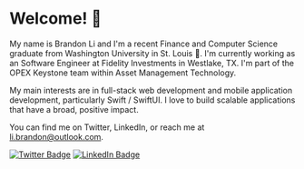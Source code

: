 <h1>Welcome! 👋</h1>
<p>
   My name is Brandon Li and I'm a recent Finance and Computer Science graduate from Washington University in St. Louis 🐻. I'm currently working as an Software Engineer at Fidelity Investments in Westlake, TX. I'm part of the OPEX Keystone team within Asset Management Technology.
   
   My main interests are in full-stack web development and mobile application development, particularly Swift / SwiftUI. I love to build scalable applications that have a broad, positive impact.
   
   You can find me on Twitter, LinkedIn, or reach me at li.brandon@outlook.com.
   
   <!--Check out my portfolio if you want to know more.-->
</p>

<!--[![Visits Badge](https://badges.pufler.dev/visits/braydoncoyer/braydoncoyer)](https:braydoncoyer.dev)-->
[![Twitter Badge](https://img.shields.io/badge/Twitter-Profile-informational?style=flat&logo=twitter&logoColor=white&color=1CA2F1)](https://twitter.com/librandon0706)
[![LinkedIn Badge](https://img.shields.io/badge/LinkedIn-Profile-informational?style=flat&logo=linkedin&logoColor=white&color=0D76A8)](https://www.linkedin.com/in/brandonlongli/)
<!--[![CodePen Badge](https://img.shields.io/badge/CodePen-Profile-informational?style=flat&logo=codepen&logoColor=white&color=black)](https://codepen.io/braydoncoyer)-->
